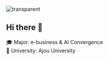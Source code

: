 ![transparent](https://capsule-render.vercel.app/api?type=transparent&color=000080&fontColor=FFA500&text=Jinyoung's%20Page&height=130&fontSize=60&animation=twinkling)

## Hi there 👋 
🎓 Major: e-business & AI Convergence  
🏫 University: Ajou University
















